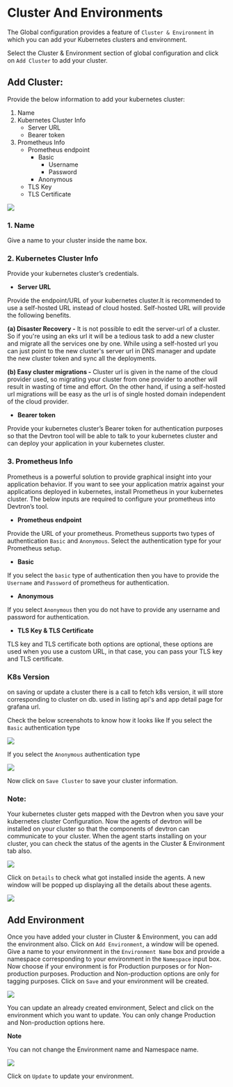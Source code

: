 # Cluster And Environments

The Global configuration provides a feature of `Cluster & Environment` in which you can add your Kubernetes clusters and environment.

Select the Cluster & Environment section of global configuration and click on `Add Cluster` to add your cluster.

## Add Cluster:

Provide the below information to add your kubernetes cluster:

1. Name
2. Kubernetes Cluster Info
   * Server URL
   * Bearer token
3. Prometheus Info
   * Prometheus endpoint
     * Basic
       * Username
       * Password
     * Anonymous
   * TLS Key
   * TLS Certificate

![](../../.gitbook/assets/cluster_gc1.png)

### 1. Name

Give a name to your cluster inside the name box.

### 2. Kubernetes Cluster Info

Provide your kubernetes cluster’s credentials.

* **Server URL**

Provide the endpoint/URL of your kubernetes cluster.It is recommended to use a self-hosted URL instead of cloud hosted. Self-hosted URL will provide the following benefits.

**\(a\) Disaster Recovery -** It is not possible to edit the server-url of a cluster. So if you're using an eks url it will be a tedious task to add a new cluster and migrate all the services one by one. While using a self-hosted url you can just point to the new cluster's server url in DNS manager and update the new cluster token and sync all the deployments.

**\(b\) Easy cluster migrations -** Cluster url is given in the name of the cloud provider used, so migrating your cluster from one provider to another will result in wasting of time and effort. On the other hand, if using a self-hosted url migrations will be easy as the url is of single hosted domain independent of the cloud provider.

* **Bearer token**

Provide your kubernetes cluster’s Bearer token for authentication purposes so that the Devtron tool will be able to talk to your kubernetes cluster and can deploy your application in your kubernetes cluster.

### 3. Prometheus Info

Prometheus is a powerful solution to provide graphical insight into your application behavior. If you want to see your application matrix against your applications deployed in kubernetes, install Prometheus in your kubernetes cluster. The below inputs are required to configure your prometheus into Devtron’s tool.

* **Prometheus endpoint**

Provide the URL of your prometheus. Prometheus supports two types of authentication `Basic` and `Anonymous`. Select the authentication type for your Prometheus setup.

* **Basic**

If you select the `basic` type of authentication then you have to provide the `Username` and `Password` of prometheus for authentication.

* **Anonymous**

If you select `Anonymous` then you do not have to provide any username and password for authentication.

* **TLS Key & TLS Certificate**

TLS key and TLS certificate both options are optional, these options are used when you use a custom URL, in that case, you can pass your TLS key and TLS certificate.


### K8s Version
on saving or update a cluster there is a call to fetch k8s version, it will store corresponding to cluster on db. used in listing api's and app detail page for grafana url.


Check the below screenshots to know how it looks like If you select the `Basic` authentication type

![](../../.gitbook/assets/cluster_gc2%20%283%29.png)

If you select the `Anonymous` authentication type

![](../../.gitbook/assets/cluster_gc3%20%283%29.png)

Now click on `Save Cluster` to save your cluster information.

### Note:

Your kubernetes cluster gets mapped with the Devtron when you save your kubernetes cluster Configuration. Now the agents of devtron will be installed on your cluster so that the components of devtron can communicate to your cluster. When the agent starts installing on your cluster, you can check the status of the agents in the Cluster & Environment tab also.

![](../../.gitbook/assets/gc-cluster-agents.png)

Click on `Details` to check what got installed inside the agents. A new window will be popped up displaying all the details about these agents.

![](../../.gitbook/assets/cluster_gc5.png)

## Add Environment

Once you have added your cluster in Cluster & Environment, you can add the environment also. Click on `Add Environment`, a window will be opened. Give a name to your environment in the `Environment Name` box and provide a namespace corresponding to your environment in the `Namespace` input box. Now choose if your environment is for Production purposes or for Non-production purposes. Production and Non-production options are only for tagging purposes. Click on `Save` and your environment will be created.

![](../../.gitbook/assets/gc-cluster-add-environment%20%283%29.png)

You can update an already created environment, Select and click on the environment which you want to update. You can only change Production and Non-production options here.

**Note**

You can not change the Environment name and Namespace name.

![](../../.gitbook/assets/gc-cluster-update-environment%20%281%29.png)

Click on `Update` to update your environment.

